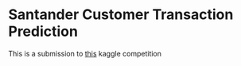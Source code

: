 # Santander Customer Transaction Prediction

This is a submission to [this](https://www.kaggle.com/c/santander-customer-transaction-prediction) kaggle competition
